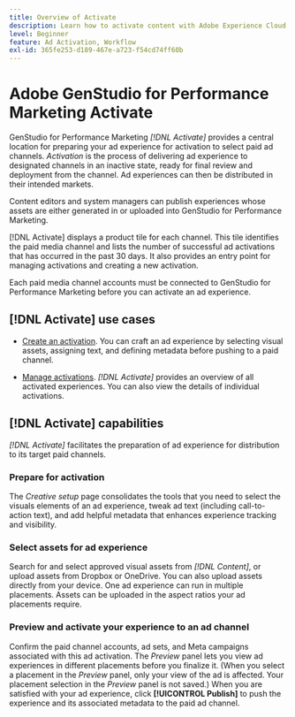 ```yaml
---
title: Overview of Activate
description: Learn how to activate content with Adobe Experience Cloud and third-party applications.
level: Beginner
feature: Ad Activation, Workflow
exl-id: 365fe253-d189-467e-a723-f54cd74ff60b
---
```

# Adobe GenStudio for Performance Marketing Activate

GenStudio for Performance Marketing _[!DNL Activate]_ provides a central location for preparing your ad experience for activation to select paid ad channels. _Activation_ is the process of delivering ad experience to designated channels in an inactive state, ready for final review and deployment from the channel. Ad experiences can then be distributed in their intended markets.

Content editors and system managers can publish experiences whose assets are either generated in or uploaded into GenStudio for Performance Marketing.

[!DNL Activate] displays a product tile for each channel. This tile identifies the paid media channel and lists the number of successful ad activations that has occurred in the past 30 days. It also provides an entry point for managing activations and creating a new activation.

Each paid media channel accounts must be connected to GenStudio for Performance Marketing before you can activate an ad experience.

## [!DNL Activate] use cases

* [Create an activation](create-activation.md). You can craft an ad experience by selecting visual assets, assigning text, and defining metadata before pushing to a paid channel.

* [Manage activations](manage-activations.md). _[!DNL Activate]_ provides an overview of all activated experiences. You can also view the details of individual activations.

## [!DNL Activate] capabilities

_[!DNL Activate]_ facilitates the preparation of ad experience for distribution to its target paid channels.

### Prepare for activation

The _Creative setup_ page consolidates the tools that you need to select the visuals elements of an ad experience, tweak ad text (including call-to-action text), and add helpful metadata that enhances experience tracking and visibility.

### Select assets for ad experience

Search for and select approved visual assets from _[!DNL Content]_, or upload assets from Dropbox or OneDrive. You can also upload assets directly from your device. One ad experience can run in multiple placements. Assets can be uploaded in the aspect ratios your ad placements require.

### Preview and activate your experience to an ad channel

Confirm the paid channel accounts, ad sets, and Meta campaigns associated with this ad activation. The _Preview_ panel lets you view ad experiences in different placements before you finalize it. (When you select a placement in the _Preview_ panel, only your view of the ad is affected. Your placement selection in the _Preview_ panel is not saved.) When you are satisfied with your ad experience, click **[!UICONTROL Publish]** to push the experience and its associated metadata to the paid ad channel.
